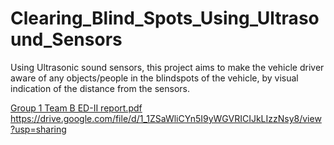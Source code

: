 # Clearing_Blind_Spots_Using_Ultrasound_Sensors
Using Ultrasonic sound sensors, this project aims to make the vehicle driver aware of any objects/people in the blindspots of the vehicle, by visual indication of the distance from the sensors.

[Group 1 Team B ED-II report.pdf](https://github.com/lighterbird/Clearing_Blind_Spots_Using_Ultrasound_Sensors/files/12267407/Group.1.Team.B.ED-II.report.pdf)
https://drive.google.com/file/d/1_1ZSaWliCYn5I9yWGVRICIJkLIzzNsy8/view?usp=sharing

